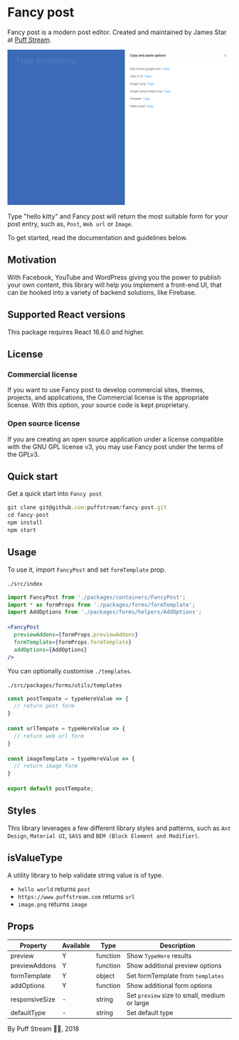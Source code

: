 # Fancy post
Fancy post is a modern post editor. Created and maintained by James Star at [Puff Stream](https://www.puffstream.com).

<img src="screenshots/fancy-post-example-1.gif" title="fancy-post"/> <!-- .element height="100%" width="100%" -->

Type "hello kitty" and Fancy post will return the most suitable form for your post entry, such as, `Post`, `Web url` or `Image`. 

To get started, read the documentation and guidelines below.

## Motivation
With Facebook, YouTube and WordPress giving you the power to publish your own content, this library will help you implement a front-end UI, that can be hooked into a variety of backend solutions, like Firebase.

## Supported React versions
This package requires React 16.6.0 and higher.

## License
### Commercial license
If you want to use Fancy post to develop commercial sites, themes, projects, and applications, the Commercial license is the appropriate license. With this option, your source code is kept proprietary.

### Open source license
If you are creating an open source application under a license compatible with the GNU GPL license v3, you may use Fancy post under the terms of the GPLv3.

## Quick start
Get a quick start into `Fancy post`

```jsx
git clone git@github.com:puffstream/fancy-post.git
cd fancy-post
npm install
npm start
```

## Usage
To use it, import `FancyPost` and set `formTemplate` prop.

`./src/index`

```jsx
import FancyPost from './packages/containers/FancyPost';
import * as formProps from './packages/forms/formTemplate';
import AddOptions from './packages/forms/helpers/AddOptions';

<FancyPost
  previewAddons={formProps.previewAddons}
  formTemplate={formProps.formTemplate}
  addOptions={AddOptions}
/>
```

You can optionally customise `./templates`.

`./src/packages/forms/utils/templates`

```jsx
const postTempate = typeHereValue => {
  // return post form
}

const urlTempate = typeHereValue => {
  // return web url form
}

const imageTemplate = typeHereValue => {
  // return image form
}

export default postTempate;
```

## Styles
This library leverages a few different library styles and patterns, such as `Ant Design`, `Material UI`, `SASS` and `BEM (Block Element and Modifier)`.

## isValueType
A utility library to help validate string value is of type.

* `hello world` returns `post`
* `https://www.puffstream.com` returns `url`
* `image.png` returns `image`

## Props

| Property | Available | Type | Description |
| ------ | ------ | ------ | ------ |
| preview | Y | function | Show `TypeHere` results |
| previewAddons | Y | function | Show additional preview options |
| formTemplate | Y | object | Set formTemplate from `templates` |
| addOptions | Y | function | Show additional form options |
| responsiveSize | - | string | Set `preview` size to small, medium or large |
| defaultType | - | string | Set default type |

By Puff Stream 🚀🐳, 2018

